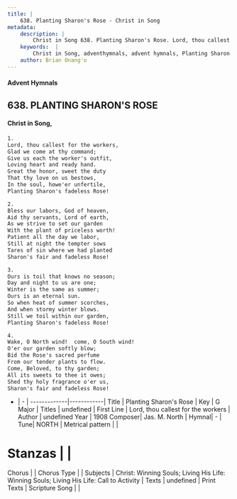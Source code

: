 ```yaml
---
title: |
    638. Planting Sharon's Rose - Christ in Song
metadata:
    description: |
        Christ in Song 638. Planting Sharon's Rose. Lord, thou callest for the workers, Glad we come at thy command; Give us each the worker's outfit, Loving heart and ready hand. Great the honor, sweet the duty That thy love on us bestows, In the soul, howe'er unfertile, Planting Sharon's fadeless Rose!
    keywords:  |
        Christ in Song, adventhymnals, advent hymnals, Planting Sharon's Rose, Lord, thou callest for the workers. 
    author: Brian Onang'o
---
```


#### Advent Hymnals
## 638. PLANTING SHARON'S ROSE
####  Christ in Song,

```txt
1.
Lord, thou callest for the workers,
Glad we come at thy command;
Give us each the worker's outfit,
Loving heart and ready hand.
Great the honor, sweet the duty
That thy love on us bestows,
In the soul, howe'er unfertile,
Planting Sharon's fadeless Rose!

2.
Bless our labors, God of heaven,
Aid thy servants, Lord of earth,
As we strive to set our garden
With the plant of priceless worth!
Patient all the day we labor,
Still at night the tempter sows
Tares of sin where we had planted
Sharon's fair and fadeless Rose!

3.
Ours is toil that knows no season;
Day and night to us are one;
Winter is the same as summer;
Ours is an eternal sun.
So when heat of summer scorches,
And when stormy winter blows.
Still we toil within our garden,
Planting Sharon's fadeless Rose!

4.
Wake, O North wind!  come, O South wind!
O'er our garden softly blow;
Bid the Rose's sacred perfume
From our tender plants to flow.
Come, Beloved, to thy garden;
All its sweets to thee it owes;
Shed thy holy fragrance o'er us,
Sharon's fair and fadeless Rose!

```

- |   -  |
-------------|------------|
Title | Planting Sharon's Rose |
Key | G Major |
Titles | undefined |
First Line | Lord, thou callest for the workers |
Author | undefined
Year | 1908
Composer| Jas. M. North |
Hymnal|  - |
Tune| NORTH |
Metrical pattern | |
# Stanzas |  |
Chorus |  |
Chorus Type |  |
Subjects | Christ: Winning Souls; Living His Life: Winning Souls; Living His Life: Call to Activity |
Texts | undefined |
Print Texts | 
Scripture Song |  |
    
